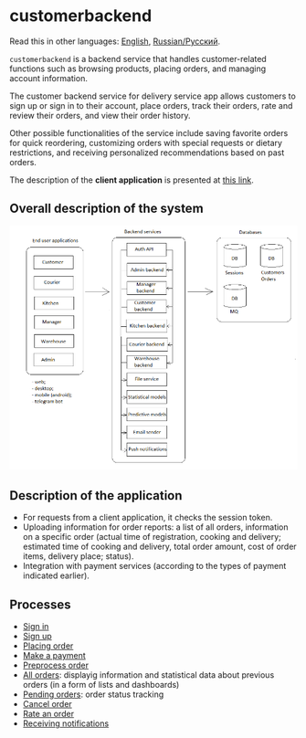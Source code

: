 # customerbackend

Read this in other languages: [English](customerbackend.md), [Russian/Русский](customerbackend.ru.md). 

`customerbackend` is a backend service that handles customer-related functions such as browsing products, placing orders, and managing account information.

The customer backend service for delivery service app allows customers to sign up or sign in to their account, place orders, track their orders, rate and review their orders, and view their order history. 

Other possible functionalities of the service include saving favorite orders for quick reordering, customizing orders with special requests or dietary restrictions, and receiving personalized recommendations based on past orders.

The description of the **client application** is presented at [this link](../frontend/customerclient.md).

## Overall description of the system

![system_overall](../img/system_overall.png)

## Description of the application

- For requests from a client application, it checks the session token.
- Uploading information for order reports: a list of all orders, information on a specific order (actual time of registration, cooking and delivery; estimated time of cooking and delivery, total order amount, cost of order items, delivery place; status).
- Integration with payment services (according to the types of payment indicated earlier).
<!-- 
- Listens to the message queue, which writes messages about changes in users and tokens stored by the [authentication API](authbackend.md) module.
- Writes information about changes in users and tokens to the message queue (the queue listens to the [authentication API](authbackend.md) module). 
-->

## Processes

- [Sign in](../processes/auth/signin.md)
- [Sign up](../processes/customer/signup.md)
- [Placing order](../processes/customer/makeorder.md)
- [Make a payment](../processes/customer/makepayment.md)
- [Preprocess order](../processes/customer/preprocessorder.md)
- [All orders](../processes/customer/orders.md): displayig information and statistical data about previous orders (in a form of lists and dashboards)
- [Pending orders](../processes/customer/pendingorders.md): order status tracking
- [Cancel order](../processes/customer/cancelorder.md)
- [Rate an order](../processes/customer/rateorder.md)
- [Receiving notifications](../processes/customer/pushnotifications.md)

